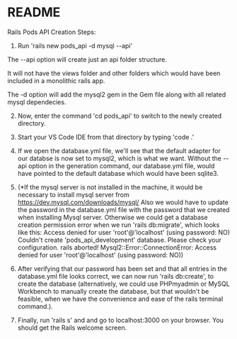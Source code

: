 # README

Rails Pods API Creation Steps:

1. Run 'rails new pods_api -d mysql --api'

The --api option will create just an api folder structure.

It will not have the views folder and other folders which would have been included in a monolithic rails app.

The -d option will add the mysql2 gem in the Gem file along with all related mysql dependecies.

2. Now, enter the command 'cd pods_api' to switch to the newly created directory.

3. Start your VS Code IDE from that directory by typing 'code .'

4. If we open the database.yml file, we'll see that the default adapter for our databse is now set to mysql2, which is what we want.
Without the --api option in the generation command, our database.yml file, would have pointed to the default database which would have been sqlite3.

5. (*If the mysql server is not installed in the machine, it would be necessary to install mysql server from https://dev.mysql.com/downloads/mysql/
Also we would have to update the password in the database.yml file with the password that we created when installing Mysql server. 
Otherwise we could get a database creation permission error when we run 'rails db:migrate', which looks like this:
Access denied for user 'root'@'localhost' (using password: NO)
Couldn't create 'pods_api_development' database. Please check your configuration.
rails aborted!
Mysql2::Error::ConnectionError: Access denied for user 'root'@'localhost' (using password: NO))

6. After verifying that our password has been set and that all entries in the database.yml file looks correct, we can now run 'rails db:create', to create the database 
(alternatively, we could use PHPmyadmin or MySQL Workbench to manually create the database, but that wouldn't be feasible, when we have the convenience and ease of the rails terminal command.).

7. Finally, run 'rails s' and and go to localhost:3000 on your browser. You should get the Rails welcome screen.